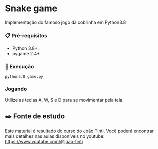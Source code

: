 # Snake game

Implementação do famoso jogo da cobrinha em Python3.8

### 📋 Pré-requisitos

- Python 3.8+;
- pygame 2.4+

### 🚀  Execução

```
python3.8 game.py
```

### Jogando

Utilize as teclas A, W, S e D para se movimentar pela tela.  

## ✒️ Fonte de estudo

Este material é resultado do curso do João Tinti. Você poderá encontrar mais detalhes nas aulas disponíveis no youtube: https://www.youtube.com/@joao-tinti
